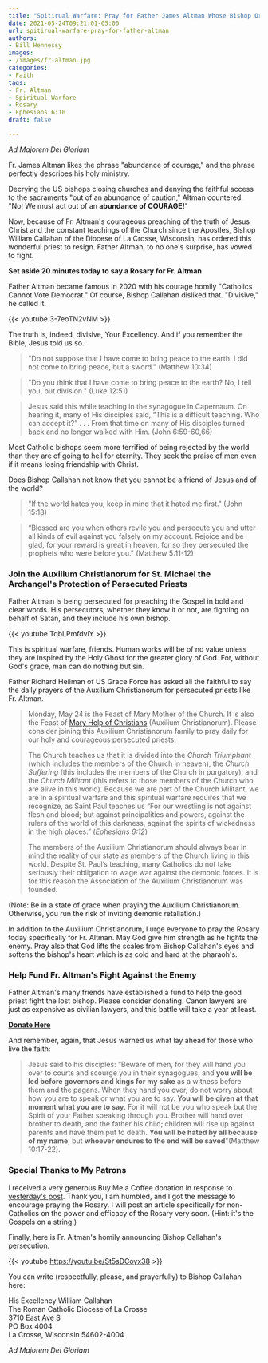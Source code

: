 ```yaml
---
title: "Spitirual Warfare: Pray for Father James Altman Whose Bishop Ordered Him to Resign"
date: 2021-05-24T09:21:01-05:00
url: spitirual-warfare-pray-for-father-altman
authors: 
- Bill Hennessy
images: 
- /images/fr-altman.jpg
categories: 
- Faith
tags: 
- Fr. Altman
- Spiritual Warfare
- Rosary
- Ephesians 6:10
draft: false

---
```

*Ad Majorem Dei Gloriam*

Fr. James Altman likes the phrase "abundance of courage," and the phrase perfectly describes his holy ministry. 

Decrying the US bishops closing churches and denying the faithful access to the sacraments "out of an abundance of caution," Altman countered, "No! We must act out of an **abundance of COURAGE!**" 

Now, because of Fr. Altman's courageous preaching of the truth of Jesus Christ and the constant teachings of the Church since the Apostles, Bishop William Callahan of the Diocese of La Crosse, Wisconsin, has ordered this wonderful priest to resign. Father Altman, to no one's surprise, has vowed to fight. 

**Set aside 20 minutes today to say a Rosary for Fr. Altman.**

Father Altman became famous in 2020 with his courage homily "Catholics Cannot Vote Democrat." Of course, Bishop Callahan disliked that. "Divisive," he called it. 

{{< youtube 3-7eoTN2vNM >}}

The truth is, indeed, divisive, Your Excellency. And if you remember the Bible, Jesus told us so. 

> "Do not suppose that I have come to bring peace to the earth. I did not come to bring peace, but a sword." (Matthew 10:34)
 
> "Do you think that I have come to bring peace to the earth? No, I tell you, but division." (Luke 12:51)

> Jesus said this while teaching in the synagogue in Capernaum.  On hearing it, many of His disciples said, “This is a difficult teaching. Who can accept it?” . . . From that time on many of His disciples turned back and no longer walked with Him. (John 6:59-60,66)

Most Catholic bishops seem more terrified of being rejected by the world than they are of going to hell for eternity. They seek the praise of men even if it means losing friendship with Christ. 

Does Bishop Callahan not know that you cannot be a friend of Jesus and of the world?

> "If the world hates you, keep in mind that it hated me first." (John 15:18)

> “Blessed are you when others revile you and persecute you and utter all kinds of evil against you falsely  on my account.  Rejoice and be glad, for your reward is great in heaven, for  so they persecuted the prophets who were before you." (Matthew 5:11-12)

### Join the Auxilium Christianorum for St. Michael the Archangel's Protection of Persecuted Priests

Father Altman is being persecuted for preaching the Gospel in bold and clear words. His persecutors, whether they know it or not, are fighting on behalf of Satan, and they include his own bishop. 

{{< youtube TqbLPmfdviY >}}

This is spiritual warfare, friends. Human works will be of no value unless they are inspired by the Holy Ghost for the greater glory of God. For, without God's grace, man can do nothing but sin. 

Father Richard Heilman of US Grace Force has asked all the faithful to say the daily prayers of the Auxilium Christianorum for persecuted priests like Fr. Altman. 

> Monday, May 24 is the Feast of Mary Mother of the Church. It is also the Feast of [Mary Help of Christians](http://r20.rs6.net/tn.jsp?f=001U9kzFVHFrHE_hqCVe5i2RKHN_BQro1OSNmIY4ZT4T0cGCHRN23bdnr8Rpuw4F4qvJml8qJWG8gJLP-3Vp42Gtr7jCPLYVJJlyS7fhJKhGRCk34HpPC7XyuQ404pPRIelsvMaMceG473mLU_mp9W5f-DncFakin-FN3x2CDj6nkeJFE5ArL8E0dVY4XQWAYQAZmayOIeZBhouwBtLScjG_qVcZymbT_ycurLsU50Ql_o85IbnRVfnSg==&c=yTiEDBDmVU9UoZqYmlCslwMEP-U7CwhSGKblMSn95ZH5dnGXxCQAIA==&ch=rZ4q35RlLSWPyyCClBcyAXBvluMBcDyrAC8j7jyZUht5ypnmzbWoaA==) (Auxilium Christianorum). Please consider joining this Auxilium Christianorum family to pray daily for our holy and courageous persecuted priests.
> 
> The Church teaches us that it is divided into the  _Church Triumphant_  (which includes the members of the Church in heaven), the  _Church Suffering_  (this includes the members of the Church in purgatory), and the  _Church Militant_  (this refers to those members of the Church who are alive in this world). Because we are part of the Church Militant, we are in a spiritual warfare and this spiritual warfare requires that we recognize, as Saint Paul teaches us “For our wrestling is not against flesh and blood; but against principalities and powers, against the rulers of the world of this darkness, against the spirits of wickedness in the high places.” (_Ephesians 6:12_)
> 
> The members of the Auxilium Christianorum should always bear in mind the reality of our state as members of the Church living in this world. Despite St. Paul’s teaching, many Catholics do not take seriously their obligation to wage war against the demonic forces. It is for this reason the Association of the Auxilium Christianorum was founded.

(Note: Be in a state of grace when praying the Auxilium Christianorum. Otherwise, you run the risk of inviting demonic retaliation.)

In addition to the Auxilium Christianorum, I urge everyone to pray the Rosary today specifically for Fr. Altman. May God give him strength as he fights the enemy. Pray also that God lifts the scales from Bishop Callahan's eyes and softens the bishop's heart which is as cold and hard at the pharaoh's. 

### Help Fund Fr. Altman's Fight Against the Enemy

Father Altman's many friends have established a fund to help the good priest fight the lost bishop. Please consider donating. Canon lawyers are just as expensive as civilian lawyers, and this battle will take a year at least. 

**[Donate Here](https://givesendgo.com/G24HH)**

And remember, again, that Jesus warned us what lay ahead for those who live the faith:

> Jesus said to his disciples: “Beware of men, for they will hand you over to courts and scourge you in their synagogues, and **you will be led before governors and kings for my sake** as a witness before them and the pagans. When they hand you over, do not worry about how you are to speak or what you are to say. **You will be given at that moment what you are to say**. For it will not be you who speak but the Spirit of your Father speaking through you. Brother will hand over brother to death, and the father his child; children will rise up against parents and have them put to death. **You will be hated by all because of my name**, but **whoever endures to the end will be saved**"(Matthew 10:17-22).

### Special Thanks to My Patrons

I received a very generous Buy Me a Coffee donation in response to [yesterday's post](https://www.hennessysview.com/politics-is-downstream-of-the-preternatural/). Thank you, I am humbled, and I got the message to encourage praying the Rosary. I will post an article specifically for non-Catholics on the power and efficacy of the Rosary very soon. (Hint: it's the Gospels on a string.)

Finally, here is Fr. Altman's homily announcing Bishop Callahan's persecution. 

{{< youtube https://youtu.be/St5sDCoyx38 >}}

You can write (respectfully, please, and prayerfully) to Bishop Callahan here:

His Excellency William Callahan  
The Roman Catholic Diocese of  La Crosse    
3710 East Ave S  
PO Box 4004  
La Crosse, Wisconsin 54602-4004

*Ad Majorem Dei Gloriam*
<!--stackedit_data:
eyJoaXN0b3J5IjpbLTY3NjU0NzgzNywtMTkyMTY4MDgzNSwxND
czNDg0MDgwLC0xMDM3NzgyOTg2LC0xMDc1MzM4MjYsMTQ3MDg1
Nzc0MiwtMTExODM5ODUyMl19
-->